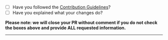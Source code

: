 - [ ] Have you followed the [Contribution Guidelines](https://github.com/ajetreo/.github/blob/master/CONTRIBUTING.md)?
- [ ] Have you explained what your changes do?

**Please note: we will close your PR without comment if you do not check the boxes above and provide ALL requested
information.**

---
